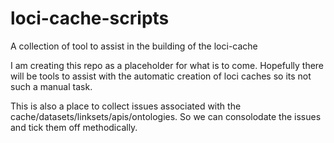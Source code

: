 # loci-cache-scripts
A collection of tool to assist in the building of the loci-cache

I am creating this repo as a placeholder for what is to come. Hopefully there will be tools to assist with the automatic creation of loci caches so its not such a manual task.

This is also a place to collect issues associated with the cache/datasets/linksets/apis/ontologies. So we can consolodate the issues and tick them off methodically.
